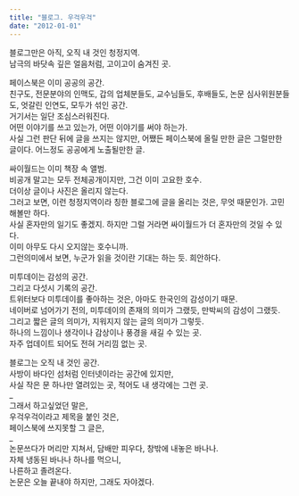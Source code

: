```yaml
---
title: "블로그. 우걱우걱"
date: "2012-01-01"
---
```


블로그만은 아직, 오직 내 것인 청정지역.  
남극의 바닷속 깊은 얼음처럼, 고이고이 숨겨진 곳.  
  
페이스북은 이미 공공의 공간.  
친구도, 전문분야의 인맥도, 갑의 업체분들도, 교수님들도, 후배들도, 논문 심사위원분들도, 엇갈린 인연도, 모두가 섞인 공간.  
거기서는 일단 조심스러워진다.   
어떤 이야기를 쓰고 있는가, 어떤 이야기를 써야 하는가.  
사실 그런 판단 뒤에 글을 쓰지는 않지만, 어쨌든 페이스북에 올릴 만한 글은 그럴만한 글이다. 어느정도 공공에게 노출될만한 글.  
  
싸이월드는 이미 책장 속 앨범.  
비공개 말고는 모두 전체공개이지만, 그건 이미 고요한 호수.  
더이상 글이나 사진은 올리지 않는다.  
그러고 보면, 이런 청정지역이라 칭한 블로그에 글을 올리는 것은, 무엇 때문인가. 고민해볼만 하다.   
사실 혼자만의 일기도 좋겠지. 하지만 그럴 거라면 싸이월드가 더 혼자만의 것일 수 있다.  
이미 아무도 다시 오지않는 호수니까.  
그런의미에서 보면, 누군가 읽을 것이란 기대는 하는 듯. 희안하다.  
  
미투데이는 감성의 공간.  
그리고 다섯시 기록의 공간.  
트위터보다 미투데이를 좋아하는 것은, 아마도 한국인의 감성이기 때문.  
네이버로 넘어가기 전의, 미투데이의 존재의 의미가 그랬듯, 만박씨의 감성이 그랬듯.  
그리고 짧은 글의 의미가, 지워지지 않는 글의 의미가 그렇듯.  
하나의 느낌이나 생각이나 감상이나 풍경을 새길 수 있는 곳.  
자주 업데이트 되어도 전혀 거리낌 없는 곳.  
  
블로그는 오직 내 것인 공간.  
사방이 바다인 섬처럼 인터넷이라는 공간에 있지만,  
사실 작은 문 하나만 열려있는 곳, 적어도 내 생각에는 그런 곳.  
\_  
그래서 하고싶었던 말은,  
우걱우걱이라고 제목을 붙인 것은,  
페이스북에 쓰지못할 그 글은,  
\_  
논문쓰다가 머리만 지쳐서, 담배만 피우다, 창밖에 내놓은 바나나.  
자체 냉동된 바나나 하나를 먹으니,  
나른하고 졸려온다.  
논문은 오늘 끝내야 하지만, 그래도 자야겠다.
